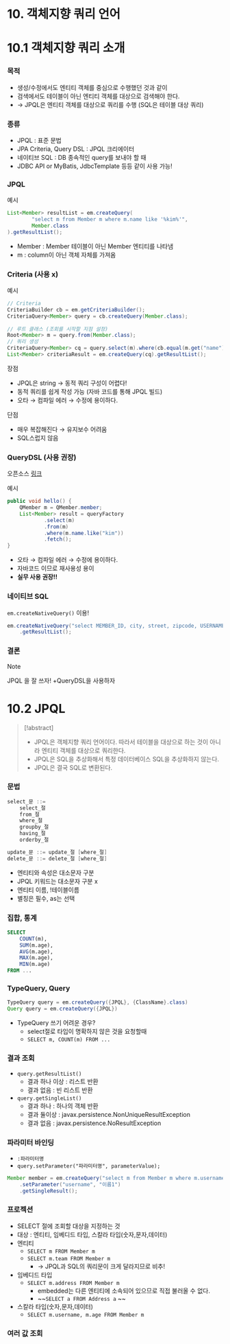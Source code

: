 # 10. 객체지향 쿼리 언어

# 10.1 객체지향 쿼리 소개


### 목적

- 생성/수정에서도 엔티티 객체를 중심으로 수행했던 것과 같이
- 검색에서도 테이블이 아닌 엔티티 객체를 대상으로 검색해야 한다.
- → JPQL은 엔티티 객체를 대상으로 쿼리를 수행 (SQL은 테이블 대상 쿼리)

### 종류

- JPQL : 표준 문법
- JPA Criteria, Query DSL : JPQL 크리에이터
- 네이티브 SQL : DB 종속적인 query를 보내야 할 때
- JDBC API or MyBatis, JdbcTemplate 등등 같이 사용 가능!

### JPQL

예시
```java
List<Member> resultList = em.createQuery(  
        "select m from Member m where m.name like '%kim%'",  
        Member.class  
).getResultList();
```
- Member : Member 테이블이 아닌 Member 엔티티를 나타냄
- m : column이 아닌 객체 자체를 가져옴


### Criteria (사용 x)
예시
```java
// Criteria  
CriteriaBuilder cb = em.getCriteriaBuilder();  
CriteriaQuery<Member> query = cb.createQuery(Member.class);   
  
// 루트 클래스 (조회를 시작할 지점 설정)  
Root<Member> m = query.from(Member.class);  
// 쿼리 생성
CriteriaQuery<Member> cq = query.select(m).where(cb.equal(m.get("name"), "kim"));  
List<Member> criteriaResult = em.createQuery(cq).getResultList();
```

장점
- JPQL은 string → 동적 쿼리 구성이 어렵다!
- 동적 쿼리를 쉽게 작성 가능 (자바 코드를 통해 JPQL 빌드)
- 오타 → 컴파일 에러 → 수정에 용이하다.

단점
- 매우 복잡해진다 → 유지보수 어려움
- SQL스럽지 않음

### QueryDSL (사용 권장)

오픈소스 [링크](http://querydsl.com/)

예시
```java
public void hello() {  
    QMember m = QMember.member;  
    List<Member> result = queryFactory  
            .select(m)  
            .from(m)  
            .where(m.name.like("kim"))  
            .fetch();  
}
```
- 오타 → 컴파일 에러 → 수정에 용이하다.
- 자바코드 이므로 재사용성 용이
- **실무 사용 권장!!**

### 네이티브 SQL
`em.createNativeQuery()` 이용!
```java
em.createNativeQuery("select MEMBER_ID, city, street, zipcode, USERNAME from MEMBER")  
	.getResultList();
```

### 결론
> [!note] 
> JPQL 을 잘 쓰자!
> +QueryDSL을 사용하자


# 10.2 JPQL

> [!abstract]
> - JPQL은 객체지향 쿼리 언어이다. 따라서 테이블을 대상으로 하는 것이 아니라 엔티티 객체를 대상으로 쿼리한다.
> - JPQL은 SQL을 추상화해서 특정 데이터베이스 SQL을 추상화하지 않는다.
> - JPQL은 결국 SQL로 변환된다.

### 문법
```java
select_문 ::=
	select_절
	from_절
	where_절
	groupby_절
	having_절
	orderby_절

update_문 ::= update_절 [where_절]
delete_문 ::= delete_절 [where_절]
```
- 엔티티와 속성은 대소문자 구분
- JPQL 키워드는 대소문자 구분 x
- 엔티티 이름, !테이블이름
- 별칭은 필수, as는 선택

### 집합, 통계
```sql
SELECT
	COUNT(m),
	SUM(m.age),
	AVG(m.age),
	MAX(m.age),
	MIN(m.age)
FROM ...
```

### TypeQuery, Query
```java
TypeQuery query = em.createQuery({JPQL}, {ClassName}.class)
Query query = em.createQuery({JPQL})
```
- TypeQuery 쓰기 어려운 경우?
	- select절로 타입이 명확하지 않은 것을 요청할때
	- `SELECT m, COUNT(m) FROM ...`

### 결과 조회
- `query.getResultList()`
	- 결과 하나 이상 : 리스트 반환
	- 결과 없음 : 빈 리스트 반환
- `query.getSingleList()`
	- 결과 하나 : 하나의 객체 반환
	- 결과 둘이상 :  javax.persistence.NonUniqueResultException
	- 결과 없음 : javax.persistence.NoResultException

### 파라미터 바인딩
- `:파라미터명`
- `query.setParameter("파라미터명", parameterValue);`
```java
Member member = em.createQuery("select m from Member m where m.username = :username", Member.class );  
	.setParameter("username", "이름1")
	.getSingleResult();
```

### 프로젝션
- SELECT 절에 조회할 대상을 지정하는 것
- 대상 : 엔티티, 임베디드 타입, 스칼라 타입(숫자,문자,데이터)
- 엔티티
	- `SELECT m FROM Member m`
	- `SELECT m.team FROM Member m`
		- → JPQL과 SQL의 쿼리문이 크게 달라지므로 비추!
- 임베디드 타입
	- `SELECT m.address FROM Member m`
		- embedded는 다른 엔티티에 소속되어 있으므로 직접 불러올 수 없다.
		- ~~`SELECT a FROM Address a` ~~
- 스칼라 타입(숫자,문자,데이터)
	- `SELECT m.username, m.age FROM Member m`

### 여러 값 조회

